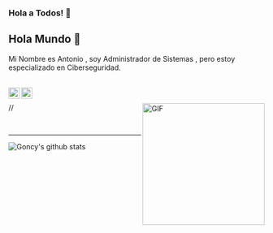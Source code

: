 ### Hola a Todos! 👋

## Hola Mundo 👋 
Mi Nombre es Antonio , soy Administrador de Sistemas , pero estoy especializado en Ciberseguridad.

<br/>

<a href="https://www.linkedin.com/in/antonio-gallego-lópez-14047b1bb">
<img align="left" alt="Antonio Linkedin" width="22px" src="https://icongr.am/fontawesome/linkedin.svg?size=128&color=70c8ff" />
</a>
<a href="https://www.youtube.com/channel/UCtQZyAY6FQhPU4SFJU3vs5Q">
<img align="left" alt="Heimdall-Eye YouTube" width="22px" src="https://icongr.am/fontawesome/youtube.svg?size=128&color=70c8ff" />
</a>

<br />

//<img align="right" alt="GIF" src="./assets/banner.jpg" width="240px" />

<br />



---

![Goncy's github stats](https://github-readme-stats.vercel.app/api?username=goncy&show_icons=true&hide_border=true)
